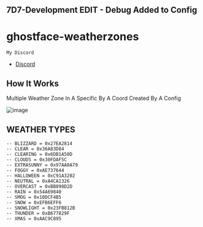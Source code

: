 ## 7D7-Development EDIT - Debug Added to Config

# ghostface-weatherzones
```My Discord```
- [Discord](https://discord.gg/UFng7DWnWP)

## How It Works
Multiple Weather Zone In A Specific  By A Coord Created By A Config

![image](https://github.com/IDKFORCE/fs-weatherzones/assets/71199348/cbcce4cf-f424-474c-82dc-4ae0bae8309a)


## WEATHER TYPES

```
-- BLIZZARD = 0x27EA2814
-- CLEAR = 0x36A83D84
-- CLEARING = 0x6DB1A50D
-- CLOUDS = 0x30FDAF5C
-- EXTRASUNNY = 0x97AA0A79
-- FOGGY = 0xAE737644
-- HALLOWEEN = 0xC91A3202
-- NEUTRAL = 0xA4CA1326
-- OVERCAST = 0xBB898D2D
-- RAIN = 0x54A69840
-- SMOG = 0x10DCF4B5
-- SNOW = 0xEFB6EFF6
-- SNOWLIGHT = 0x23FB812B
-- THUNDER = 0xB677829F
-- XMAS = 0xAAC9C895
```
